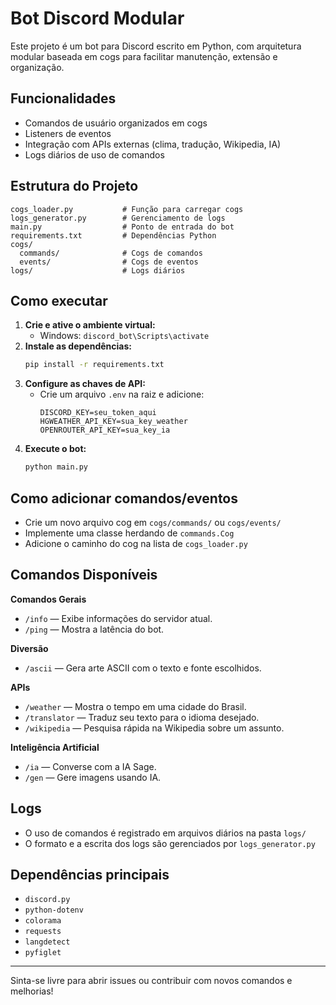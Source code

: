 # Bot Discord Modular

Este projeto é um bot para Discord escrito em Python, com arquitetura modular baseada em cogs para facilitar manutenção, extensão e organização.

## Funcionalidades
- Comandos de usuário organizados em cogs
- Listeners de eventos
- Integração com APIs externas (clima, tradução, Wikipedia, IA)
- Logs diários de uso de comandos

## Estrutura do Projeto
```
cogs_loader.py           # Função para carregar cogs
logs_generator.py        # Gerenciamento de logs
main.py                  # Ponto de entrada do bot
requirements.txt         # Dependências Python
cogs/
  commands/              # Cogs de comandos
  events/                # Cogs de eventos
logs/                    # Logs diários
```

## Como executar
1. **Crie e ative o ambiente virtual:**
   - Windows: `discord_bot\Scripts\activate`
2. **Instale as dependências:**
   ```sh
   pip install -r requirements.txt
   ```
3. **Configure as chaves de API:**
   - Crie um arquivo `.env` na raiz e adicione:
     ```
     DISCORD_KEY=seu_token_aqui
     HGWEATHER_API_KEY=sua_key_weather
     OPENROUTER_API_KEY=sua_key_ia
     ```
4. **Execute o bot:**
   ```sh
   python main.py
   ```

## Como adicionar comandos/eventos
- Crie um novo arquivo cog em `cogs/commands/` ou `cogs/events/`
- Implemente uma classe herdando de `commands.Cog`
- Adicione o caminho do cog na lista de `cogs_loader.py`

## Comandos Disponíveis

**Comandos Gerais**
- `/info` — Exibe informações do servidor atual.
- `/ping` — Mostra a latência do bot.

**Diversão**
- `/ascii` — Gera arte ASCII com o texto e fonte escolhidos.

**APIs**
- `/weather` — Mostra o tempo em uma cidade do Brasil.
- `/translator` — Traduz seu texto para o idioma desejado.
- `/wikipedia` — Pesquisa rápida na Wikipedia sobre um assunto.

**Inteligência Artificial**
- `/ia` — Converse com a IA Sage.
- `/gen` — Gere imagens usando IA.

## Logs
- O uso de comandos é registrado em arquivos diários na pasta `logs/`
- O formato e a escrita dos logs são gerenciados por `logs_generator.py`

## Dependências principais
- `discord.py`
- `python-dotenv`
- `colorama`
- `requests`
- `langdetect`
- `pyfiglet`


---

Sinta-se livre para abrir issues ou contribuir com novos comandos e melhorias!
